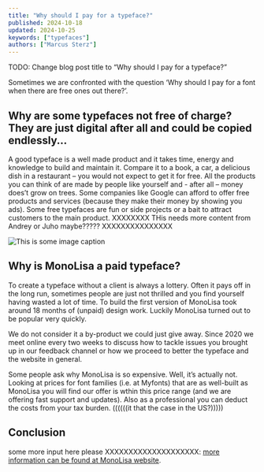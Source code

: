 ```yaml
---
title: "Why should I pay for a typeface?"
published: 2024-10-18
updated: 2024-10-25
keywords: ["typefaces"]
authors: ["Marcus Sterz"]
---
```


TODO: Change blog post title to “Why should I pay for a typeface?”

Sometimes we are confronted with the question ‘Why should I pay for a font when there are free ones out there?’.

## Why are some typefaces not free of charge? They are just digital after all and could be copied endlessly...

A good typeface is a well made product and it takes time, energy and knowledge to build and maintain it. Compare it to a book, a car, a delicious dish in a restaurant – you would not expect to get it for free. All the products you can think of are made by people like yourself and - after all – money does’t grow on trees. Some companies like Google can afford to offer free products and services (because they make their money by showing you ads). Some free typefaces are fun or side projects or a bait to attract customers to the main product. XXXXXXXX THis needs more content from Andrey or Juho maybe????? XXXXXXXXXXXXXXX

![This is some image caption](/images/demo.png)

## Why is MonoLisa a paid typeface?

To create a typeface without a client is always a lottery. Often it pays off in the long run, sometimes people are just not thrilled and you find yourself having wasted a lot of time. To build the first version of MonoLisa took around 18 months of (unpaid) design work. Luckily MonoLisa turned out to be popular very quickly. 

We do not consider it a by-product we could just give away. Since 2020 we meet online every two weeks to discuss how to tackle issues you brought up in our feedback channel or how we proceed to better the typeface and the website in general. 

Some people ask why MonoLisa is so expensive. Well, it’s actually not. Looking at prices for font families (i.e. at Myfonts) that are as well-built as MonoLisa you will find our offer is wthin this price range (and we are offering fast support and updates). Also as a professional you can deduct the costs from your tax burden. ((((((it that the case in the US?))))) 

## Conclusion

some more input here please XXXXXXXXXXXXXXXXXXXX: [more information can be found at MonoLisa website](https://monolisa.dev).
